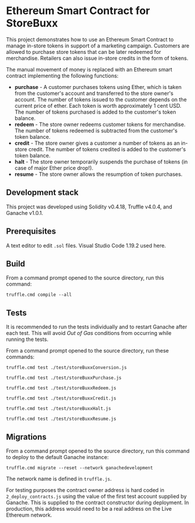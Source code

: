 # Ethereum Smart Contract for StoreBuxx 

This project demonstrates how to use an Ethereum Smart Contract to manage in-store tokens in support of a marketing campaign.
Customers are allowed to purchase store tokens that can be later redeemed for merchandise.
Retailers can also issue in-store credits in the form of tokens.


The manual movement of money is replaced with an Ethereum smart contract implementing the following functions:
- **purchase** -  A customer purchases tokens using Ether, which is taken from the customer's account and transferred to the store owner's account. The number of tokens issued to the customer depends on the current price of ether. Each token is worth approximately 1 cent USD. The number of tokens purchased is added to the customer's token balance.
- **redeem** - The store owner redeems customer tokens for merchandise. The number of tokens redeemed is subtracted from the customer's token balance.
- **credit** - The store owner gives a customer a number of tokens as an in-store credit. The number of tokens credited is added to the customer's token balance.
- **halt** - The store owner temporarily suspends the purchase of tokens (in case of major Ether price drop!).
- **resume** - The store owner allows the resumption of token purchases.

## Development stack

This project was developed using Solidity v0.4.18, Truffle v4.0.4, and Ganache v1.0.1.

## Prerequisites

A text editor to edit `.sol` files. Visual Studio Code 1.19.2 used here.

## Build
From a command prompt opened to the source directory, run this command:

`truffle.cmd compile --all` 

## Tests
It is recommended to run the tests individually and to restart Ganache after each test.  This will avoid _Out of Gas_ conditions from occurring while running the tests.

From a command prompt opened to the source directory, run these commands:

`truffle.cmd test ./test/storeBuxxConversion.js`

`truffle.cmd test ./test/storeBuxxPurchase.js`

`truffle.cmd test ./test/storeBuxxRedeem.js`

`truffle.cmd test ./test/storeBuxxCredit.js`

`truffle.cmd test ./test/storeBuxxHalt.js`

`truffle.cmd test ./test/storeBuxxResume.js`

## Migrations
From a command prompt opened to the source directory, run this command to deploy to the default Ganache instance:

`truffle.cmd migrate --reset --network ganachedevelopment`

The network name is defined in `truffle.js`.

For testing purposes the contract owner address is hard coded in `2_deploy_contracts.js` using the value of the first test account supplied by Ganache. This is supplied to the contract constructor during deployment. In production, this address would need to be a real address on the Live Ethereum network.